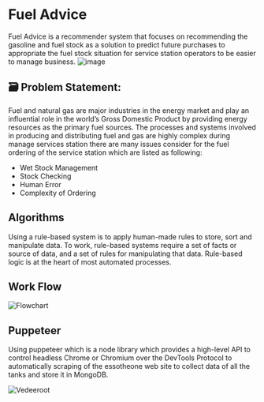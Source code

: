 
# Fuel Advice

Fuel Advice is a recommender system that focuses on recommending the gasoline and fuel stock as a solution to predict future purchases to appropriate 
the fuel stock situation for service station operators to be easier to manage business.
![image](https://user-images.githubusercontent.com/74519762/204438750-320b055a-3664-4c2f-8bef-80e43dd3a56a.png)


## 🗃️ Problem Statement: 
Fuel and natural gas are major industries in the energy market and play an influential role in the world’s Gross Domestic Product by providing energy resources as the primary fuel sources. The processes and systems involved in producing and distributing fuel and gas are highly complex during manage services station there are many issues consider for the fuel ordering of the service station which are listed as following:

  - Wet Stock Management
  - Stock Checking
  - Human Error
  - Complexity of Ordering

## Algorithms  
Using a rule-based system is to apply human-made rules to store, sort and manipulate data. To work, rule-based systems require a set of facts or source of data, and a set of rules for manipulating that data. Rule-based logic is at the heart of most automated processes.

## Work Flow
![Flowchart](https://user-images.githubusercontent.com/74519762/210126466-84e1929d-46da-4973-9196-b615b351c281.PNG)


## Puppeteer
Using puppeteer which is a node library which provides a high-level API to control headless Chrome or Chromium over the DevTools Protocol to automatically scraping of the essotheone web site to collect data of all the tanks and store it in MongoDB.

![Vedeeroot](https://user-images.githubusercontent.com/74519762/195978907-33fb553b-b7e0-4f8c-8f4b-2f7676ee8d13.PNG)



